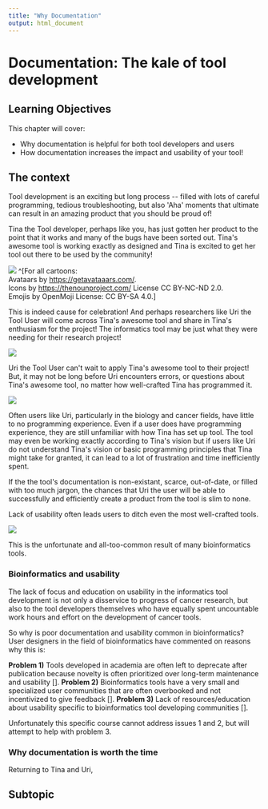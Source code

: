 ```yaml
---
title: "Why Documentation"
output: html_document
---
```


# Documentation: The kale of tool development 

## Learning Objectives

This chapter will cover:  

- Why documentation is helpful for both tool developers and users
- How documentation increases the impact and usability of your tool!

## The context

Tool development is an exciting but long process -- filled with lots of careful programming, tedious troubleshooting, but also 'Aha' moments that ultimate can result in an amazing product that you should be proud of! 

Tina the Tool developer, perhaps like you, has just gotten her product to the point that it works and many of the bugs have been sorted out. 
Tina's awesome tool is working exactly as designed and Tina is excited to get her tool out there to be used by the community!

![](https://docs.google.com/presentation/d/1cd434bkLer_CJ04GzpsZwzeEA9gjc5Ho6QimiHPbyEg/export/png?id=1cd434bkLer_CJ04GzpsZwzeEA9gjc5Ho6QimiHPbyEg&pageid=p)
^[For all cartoons:     
Avataars by https://getavataaars.com/.   
Icons by https://thenounproject.com/ License CC BY-NC-ND 2.0.     
Emojis by OpenMoji License: CC BY-SA 4.0.]

This is indeed cause for celebration!
And perhaps researchers like Uri the Tool User will come across Tina's awesome tool and share in Tina's enthusiasm for the project! 
The informatics tool may be just what they were needing for their research project!

![](https://docs.google.com/presentation/d/1cd434bkLer_CJ04GzpsZwzeEA9gjc5Ho6QimiHPbyEg/export/png?id=1cd434bkLer_CJ04GzpsZwzeEA9gjc5Ho6QimiHPbyEg&pageid=gcf14585424_0_11)

Uri the Tool User can't wait to apply Tina's awesome tool to their project!
But, it may not be long before Uri encounters errors, or questions about Tina's awesome tool, no matter how well-crafted Tina has programmed it. 

![](https://docs.google.com/presentation/d/1cd434bkLer_CJ04GzpsZwzeEA9gjc5Ho6QimiHPbyEg/export/png?id=1cd434bkLer_CJ04GzpsZwzeEA9gjc5Ho6QimiHPbyEg&pageid=gcf14585424_0_27)

Often users like Uri, particularly in the biology and cancer fields, have little to no programming experience. 
Even if a user does have programming experience, they are still unfamiliar with how Tina has set up tool. 
The tool may even be working exactly according to Tina's vision but if users like Uri do not understand Tina's vision or basic programming principles that Tina might take for granted, it can lead to a lot of frustration and time inefficiently spent. 

If the the tool's documentation is non-existant, scarce, out-of-date, or filled with too much jargon, the chances that Uri the user will be able to successfully and efficiently create a product from the tool is slim to none. 

Lack of usability often leads users to ditch even the most well-crafted tools.

![](https://docs.google.com/presentation/d/1cd434bkLer_CJ04GzpsZwzeEA9gjc5Ho6QimiHPbyEg/export/png?id=1cd434bkLer_CJ04GzpsZwzeEA9gjc5Ho6QimiHPbyEg&pageid=gcf14585424_0_60)

This is the unfortunate and all-too-common result of many bioinformatics tools. 

### Bioinformatics and usability 

The lack of focus and education on usability in the informatics tool development is not only a disservice to progress of cancer research, but also to the tool developers themselves who have equally spent uncountable work hours and effort on the development of cancer tools. 

So why is poor documentation and usability common in bioinformatics?
User designers in the field of bioinformatics have commented on reasons why this is: 

**Problem 1)** Tools developed in academia are often left to deprecate after publication because novelty is often prioritized over long-term maintenance and usability []. 
**Problem 2)** Bioinformatics tools have a very small and specialized user communities that are often overbooked and not incentivized to give feedback []. 
**Problem 3)** Lack of resources/education about usability specific to bioinformatics tool developing communities [].   

Unfortunately this specific course cannot address issues 1 and 2, but will attempt to help with problem 3. 

### Why documentation is worth the time 

Returning to Tina and Uri, 


## Subtopic




